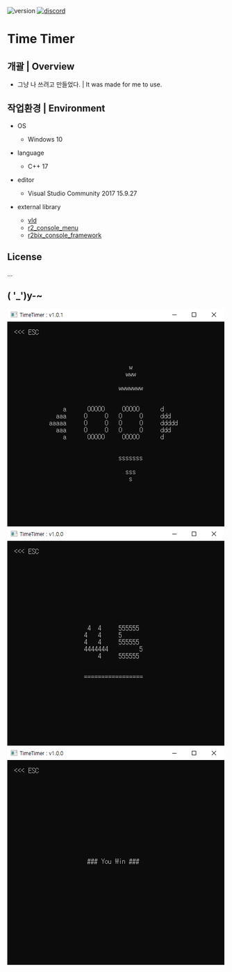 <p align="left">
  <img src="https://img.shields.io/badge/version-1.0.3-green" alt="version">
  <a href="https://discord.gg/VSpW9FUSxX"><img src="https://img.shields.io/badge/Discord-R2Road-orange" alt="discord"></a>
</p>

# Time Timer


## 개괄 | Overview
- 그냥 나 쓰려고 만들었다. | It was made for me to use.


## 작업환경 | Environment
- OS
  - Windows 10

- language
  - C++ 17

- editor
  - Visual Studio Community 2017 15.9.27

- external library
  - [vld]( https://kinddragon.github.io/vld/ )
  - [r2_console_menu]( https://github.com/R2Road/r2_console_menu )
  - [r2bix_console_framework]( https://github.com/R2Road/r2bix_console_framework )


## License
...


## ( '_')y-~
<img src="https://github.com/R2Road/time_timer/blob/main/wiki/timetimer_v101_20220820_1.png"></img>
<img src="https://github.com/R2Road/time_timer/blob/main/wiki/timetimer_v100_20220820_2.png"></img>
<img src="https://github.com/R2Road/time_timer/blob/main/wiki/timetimer_v100_20220820_3.png"></img>
